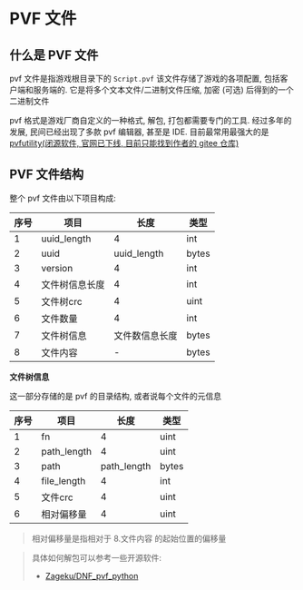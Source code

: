 # PVF 文件

## 什么是 PVF 文件

pvf 文件是指游戏根目录下的 `Script.pvf`
该文件存储了游戏的各项配置, 包括客户端和服务端的. 它是将多个文本文件/二进制文件压缩, 加密 (可选) 后得到的一个二进制文件

pvf 格式是游戏厂商自定义的一种格式, 解包, 打包都需要专门的工具. 经过多年的发展, 民间已经出现了多款 pvf 编辑器, 甚至是 IDE. 目前最常用最强大的是 [pvfutility(闭源软件, 官网已下线, 目前只能找到作者的 gitee 仓库)](https://gitee.com/icshare/pvf-utility)


## PVF 文件结构

整个 pvf 文件由以下项目构成:

| 序号 | 项目 | 长度 | 类型 |
| -- | -- | -- | -- |
| 1 | uuid_length | 4 | int |
| 2 | uuid | uuid_length | bytes |
| 3 | version | 4 | int |
| 4 | 文件树信息长度 | 4 | int |
| 5 | 文件树crc | 4 | uint |
| 6 | 文件数量 | 4 | int |
| 7 | 文件树信息 | 文件数信息长度 | bytes |
| 8 | 文件内容 | - | bytes |


**文件树信息**

这一部分存储的是 pvf 的目录结构, 或者说每个文件的元信息

| 序号 | 项目 | 长度 | 类型 |
| -- | -- | -- | -- |
| 1 | fn | 4 | uint |
| 2 | path_length | 4 | uint |
| 3 | path | path_length | bytes |
| 4 | file_length | 4 | int |
| 5 | 文件crc | 4 | uint |
| 6 | 相对偏移量 | 4 | uint |

> 相对偏移量是指相对于 8.文件内容 的起始位置的偏移量

> 具体如何解包可以参考一些开源软件: 
> - [Zageku/DNF_pvf_python](https://github.com/Zageku/DNF_pvf_python)
